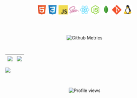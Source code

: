 
<p align="center">
  <img src=https://raw.githubusercontent.com/devicons/devicon/master/icons/html5/html5-original.svg alt=html5 width="30" height="30"/>
  <img src=https://raw.githubusercontent.com/devicons/devicon/master/icons/css3/css3-original.svg alt=css3 width="30" height="30"/>
  <img src=https://raw.githubusercontent.com/devicons/devicon/master/icons/javascript/javascript-original.svg alt=javascript width="30" height="30"/>
  <img src=https://raw.githubusercontent.com/devicons/devicon/master/icons/sass/sass-original.svg alt=sass width="30" height="30"/>
  <img src=https://raw.githubusercontent.com/devicons/devicon/master/icons/react/react-original.svg alt=react width="30" height="30"/>
  <img src=https://raw.githubusercontent.com/devicons/devicon/master/icons/nodejs/nodejs-original.svg alt=nodejs width="30" height="30"/>
  <img src=https://raw.githubusercontent.com/devicons/devicon/master/icons/mongodb/mongodb-original.svg alt=mongodb width="30" height="30"/>
  <img src=https://raw.githubusercontent.com/devicons/devicon/master/icons/git/git-original.svg alt=git width="30" height="30"/>
  <img src=https://raw.githubusercontent.com/devicons/devicon/master/icons/linux/linux-original.svg alt=linux width="30" height="30"/>
</p>

<br><br>

<p align="center">
  <img width="500" src="https://metrics.lecoq.io/klltx" alt="Github Metrics"><br>
</p>

<br>

<p align="center">
  
|![](https://github-readme-stats.vercel.app/api?username=klltx&theme=tokyonight&show_icons=true)|![](https://github-readme-stats.vercel.app/api/top-langs/?username=klltx&layout=compact&theme=tokyonight&langs_count=10)|
|-|-|
  
</p>

![](https://activity-graph.herokuapp.com/graph?username=klltx&theme=react-dark)

<br>

<p align="center">
  <img src="https://komarev.com/ghpvc/?username=klltx" alt="Profile views"/>
</p>
